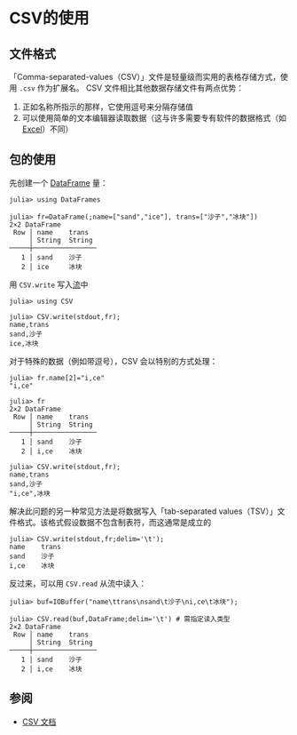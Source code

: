 # CSV的使用
## 文件格式
「Comma-separated-values（CSV）」文件是轻量级而实用的表格存储方式，使用 `.csv` 作为扩展名。
CSV 文件相比其他数据存储文件有两点优势：
1. 正如名称所指示的那样，它使用逗号来分隔存储值
2. 可以使用简单的文本编辑器读取数据（这与许多需要专有软件的数据格式（如 [Excel](xlsx.md)）不同）

## 包的使用
先创建一个 [DataFrame](dataframes.md#dataframe类型) 量：
```julia-repl
julia> using DataFrames

julia> fr=DataFrame(;name=["sand","ice"], trans=["沙子","冰块"])
2×2 DataFrame
 Row │ name    trans
     │ String  String
─────┼────────────────
   1 │ sand    沙子
   2 │ ice     冰块
```

用 `CSV.write` 写入[流](../advanced/io.md)中
```julia-repl
julia> using CSV

julia> CSV.write(stdout,fr);
name,trans
sand,沙子
ice,冰块
```

对于特殊的数据（例如带逗号），CSV 会以特别的方式处理：
```julia-repl
julia> fr.name[2]="i,ce"
"i,ce"

julia> fr
2×2 DataFrame
 Row │ name    trans
     │ String  String
─────┼────────────────
   1 │ sand    沙子
   2 │ i,ce    冰块

julia> CSV.write(stdout,fr);
name,trans
sand,沙子
"i,ce",冰块
```

解决此问题的另一种常见方法是将数据写入「tab-separated values（TSV）」文件格式。该格式假设数据不包含制表符，而这通常是成立的
```julia-repl
julia> CSV.write(stdout,fr;delim='\t');
name    trans
sand    沙子
i,ce    冰块
```

反过来，可以用 `CSV.read` 从流中读入：
```julia-repl
julia> buf=IOBuffer("name\ttrans\nsand\t沙子\ni,ce\t冰块");

julia> CSV.read(buf,DataFrame;delim='\t') # 需指定读入类型
2×2 DataFrame
 Row │ name    trans
     │ String  String
─────┼────────────────
   1 │ sand    沙子
   2 │ i,ce    冰块
```

## 参阅
- [CSV 文档](https://csv.juliadata.org/stable/)

[^1]: https://cn.julialang.org/JuliaDataScience/load_save
